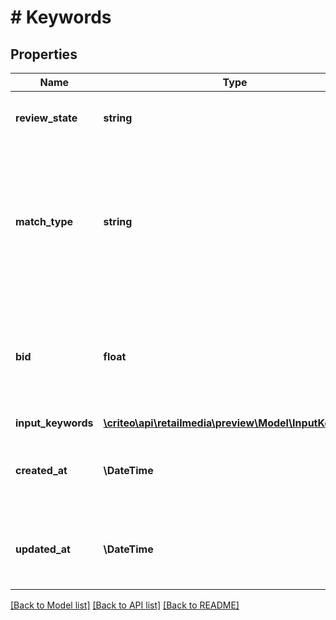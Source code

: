 # # Keywords

## Properties

Name | Type | Description | Notes
------------ | ------------- | ------------- | -------------
**review_state** | **string** | Review status of the keyword | [optional]
**match_type** | **string** | The matching algorthim to be use when comparing this keyword with the shopper search phrase | [optional]
**bid** | **float** | The bid to use when a positive keyword matches the shopper search phrase | [optional]
**input_keywords** | [**\criteo\api\retailmedia\preview\Model\InputKeywords**](InputKeywords.md) |  | [optional]
**created_at** | **\DateTime** | The time at which this keyword was created in UTC | [optional]
**updated_at** | **\DateTime** | The time at which the keyword was last modified in UTC | [optional]

[[Back to Model list]](../../README.md#models) [[Back to API list]](../../README.md#endpoints) [[Back to README]](../../README.md)
